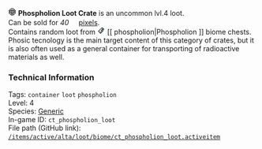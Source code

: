 ![ ](https://raw.githubusercontent.com/Ceterai/Enternia/main/items/active/alta/loot/biome/ct_phospholion_loot.png) **Phospholion Loot Crate** is an uncommon lvl.4 loot.  
Can be sold for *40* <img src="https://starbounder.org/mediawiki/images/2/21/Pixel.png" width="12" height="16"/> [pixels](https://starbounder.org/Pixel).  
Contains random loot from ![ ](https://raw.githubusercontent.com/Ceterai/Enternia/main/items/generic/crafting/ct_phospholion.png) [[ phospholion|Phospholion ]] biome chests.  
Phosic tecnology is the main target content of this category of crates, but it is also often used as a general container for transporting of radioactive materials as well.

### Technical Information

Tags: `container` `loot` `phospholion`  
Level: 4  
Species: [Generic](https://starbounder.org/Perfectly_Generic_Item)  
In-game ID: `ct_phospholion_loot`  
File path (GitHub link): [`/items/active/alta/loot/biome/ct_phospholion_loot.activeitem`](https://github.com/Ceterai/Enternia/blob/main/items/active/alta/loot/biome/ct_phospholion_loot.activeitem)
